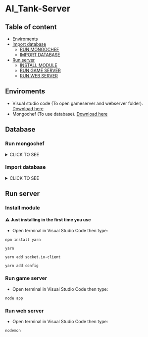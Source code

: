 # AI_Tank-Server

## Table of content

- [Enviroments](#Enviroments)
- [Import database](#Database)
    - [RUN MONGOCHEF](#Run-mongochef)
    - [IMPORT DATABASE](#Import-database)
- [Run server](#Run-server)
    - [INSTALL MODULE](#Install-module)
    - [RUN GAME SERVER](#Run-game-server)
    - [RUN WEB SERVER](#Run-web-server)

## Enviroments
- Visual studio code (To open gameserver and webserver folder). [Download here](https://code.visualstudio.com/docs/?dv=win)
- Mongochef (To use database). [Download here](https://drive.google.com/file/d/1RJywbAKmuMsNvHmJcCxUVtVXGD_YSftO/view?usp=sharing)

## Database
### Run mongochef

<details><summary>CLICK TO SEE</summary>
<p>

#### ![image](https://user-images.githubusercontent.com/52252046/95580666-eda43800-0a61-11eb-9ed9-9924e25e568c.png)

</p>
</details>

### Import database

<details><summary>CLICK TO SEE</summary>
<p>

#### ![image](https://user-images.githubusercontent.com/52252046/95580728-01e83500-0a62-11eb-9899-dc946697688e.png)
#### ![image](https://user-images.githubusercontent.com/52252046/95580767-12001480-0a62-11eb-8713-719de3fc1a50.png)
#### ![image](https://user-images.githubusercontent.com/52252046/95580790-1d534000-0a62-11eb-89fa-9b32ce8f878d.png)
#### ![image](https://user-images.githubusercontent.com/52252046/95580831-2e03b600-0a62-11eb-8cf0-151711663282.png)

</p>
</details>

## Run server
### Install module
#### :warning: Just installing in the first time you use

- Open terminal in Visual Studio Code then type:

`npm install yarn`

`yarn`

`yarn add socket.io-client`

`yarn add config`

### Run game server
- Open terminal in Visual Studio Code then type:

`node app`

### Run web server
- Open terminal in Visual Studio Code then type:

`nodemon`

